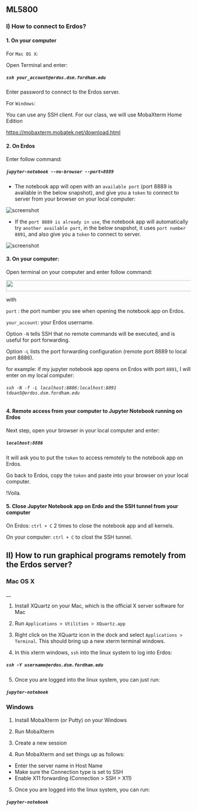 ## ML5800

### I) How to connect to Erdos? 

#### 1. On your computer

For `Mac OS X`:

Open Terminal and enter:

##### `ssh your_account@erdos.dsm.fordham.edu` 

Enter password to connect to the Erdos server.

For `Windows`:

You can use any SSH client. For our class, we will use MobaXterm Home Edition

https://mobaxterm.mobatek.net/download.html

#### 2. On Erdos

Enter follow command:

##### `jupyter-notebook --no-browser --port=8889`


* The notebook app will open with an `available port` (port 8889 is available in the below snapshot), and give you a `token` to connect to server from your browser on your local computer:


![screenshot](https://github.com/tdoan5/ML5800/blob/master/port8889_snapshot.png)


* If the `port 8889 is already in use`, the notebook app will automatically try `another available port`, in the below snapshot, it uses `port number 8891`, and also give you a `token` to connect to server.


![screenshot](https://github.com/tdoan5/ML5800/blob/master/port8891_snapshot.png)

#### 3. On your computer:

Open terminal on your computer and enter follow command:

<img src="https://github.com/tdoan5/ML5800/blob/master/ssh_f_jpn.png" width="700" height="30">

with    

`port`        : the port number you see when opening the notebook app on Erdos.

`your_account`: your Erdos username.

Option `-N` tells SSH that no remote commands will be executed, and is useful for port forwarding. 

Option `-L` lists the port forwarding configuration (remote port 8889 to local port 8886).

for example: if my jupyter notebook app opens on Erdos with port `8891`, I will enter on my local computer:

###### `ssh -N -f -L localhost:8886:localhost:8891 tdoan5@erdos.dsm.fordham.edu` 

#### 4. Remote access from your computer to Jupyter Notebook running on Erdos

Next step, open your browser in your local computer and enter:

##### `localhost:8886`

It will ask you to put the `token` to access remotely to the notebook app on Erdos.

Go back to Erdos, copy the `token` and paste into your browser on your local computer.

!Voila.

#### 5. Close Jupyter Notebook app on Erdo and the SSH tunnel from your computer

On Erdos: `ctrl + C` 2 times to close the notebook app and all kernels.

On your computer: `ctrl + C` to clost the SSH tunnel.


## II) How to run graphical programs remotely from the Erdos server?

### Mac OS X
__

1. Install XQuartz on your Mac, which is the official X server software for Mac

2. Run `Applications > Utilities > XQuartz.app`

3. Right click on the XQuartz icon in the dock and select `Applications > Terminal`.  This should bring up a new xterm terminal windows.

4. In this xterm windows, `ssh` into the linux system to log into Erdos:

#####         `ssh -Y username@erdos.dsm.fordham.edu`

5. Once you are logged into the linux system, you can just run:

#####         `jupyter-notebook`


### Windows

1. Install MobaXterm (or Putty) on your Windows

2. Run MobaXterm

3. Create a new session 

4. Run MobaXterm and set things up as follows:

- Enter the server name in Host Name
- Make sure the Connection type is set to SSH
- Enable X11 forwarding (Connection > SSH > X11)

5. Once you are logged into the linux system, you can run:

#####         `jupyter-notebook`




